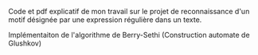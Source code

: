 Code et pdf explicatif de mon travail sur le projet de reconnaissance d'un motif désignée par une expression régulière dans un texte.

Implémentaiton de l'algorithme de Berry-Sethi (Construction automate de Glushkov)
